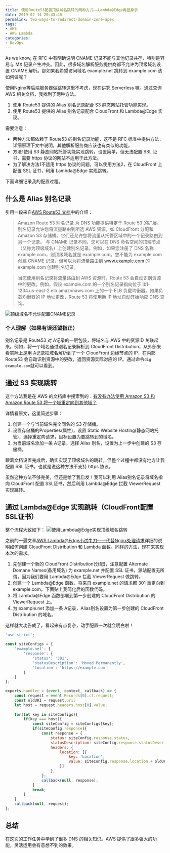 ```yaml
---
title: 使用Route53配置顶级域名跳转的两种方式——Lambda@Edge再显身手
date: 2019-02-14 20:43:40
permalink: two-ways-to-redirect-domain-zone-apex
tags:
- AWS
- AWS Lambda
categories:
- DevOps
---
```



As we know, 在 RFC 中有明确说明 CNAME 记录不能与其他记录共存，特别是容易与 MX 记录产生冲突。因此，很多域名解析服务提供商都不允许为顶级域名设置 CNAME 解析。那如果我希望访问域名 example.net 跳转到 example.com 该如何做呢？

使用Nginx等后端服务器做跳转这里不考虑，现在讲究 Serverless 嘛。通过查询 AWS 相关文档，我找到了两种方法。  

1. 使用 Route53 提供的 Alias 别名记录配合 S3 静态网站托管功能实现。
2. 使用 Route53 提供的 Alias 别名记录配合 CloudFront 和 Lambda@Edge 实现。

需要注意：

- 两种方法都依赖于 Route53 的别名记录功能，这不是 RFC 标准中提供方法，详细原理下文中说明。其他解析服务商应该也有类似的功能。  
- 方法1使用 S3 静态网站托管功能实现跳转，设置简单，但无法配置 SSL 证书，需要 https 协议的网站不适用于此方法。  
- 为了解决方法1不适用 https 协议的问题，可以使用方法2，在 CloudFront 上配置 SSL 证书，利用 Lambda@Edge 实现跳转。  

下面详细记录我的配置过程。
<!--more-->

## 什么是 Alias 别名记录

引用一段来自[AWS Route53 文档](https://docs.aws.amazon.com/zh_cn/Route53/latest/DeveloperGuide/resource-record-sets-choosing-alias-non-alias.html)中的介绍：

> Amazon Route 53 别名记录 为 DNS 功能提供特定于 Route 53 的扩展。别名记录允许您将流量路由到所选 AWS 资源，如 CloudFront 分配和 Amazon S3 存储桶。它们还允许您将流量从托管区域中的一个记录路由到另一个记录。
> 与 CNAME 记录不同，您可以在 DNS 命名空间的顶端节点（又称为顶级域名）上创建别名记录。例如，如果您注册了 DNS 名称 example.com，则顶级域名就是 example.com。您不能为 example.com 创建 CNAME 记录，但可以为将流量路由到 www.example.com 的 example.com 创建别名记录。 

> 当您使用别名记录将流量路由到 AWS 资源时，Route 53 会自动识别资源中的更改。例如，假设 example.com 的一个别名记录指向位于 lb1-1234.us-east-2.elb.amazonaws.com 上的一个 ELB 负载均衡器。如果负载均衡器的 IP 地址更改，Route 53 将使用新 IP 地址自动开始响应 DNS 查询。

![顶级域名不允许配置CNAME记录](https://blog-1252856176.file.myqcloud.com/post/two-ways-to-redirect-domain-zone-apex/cname-is-not-permitted-at-apex.png)

### 个人理解（如果有误还望指正）

别名记录是 Route53 对 A记录的一层包装，将域名与 AWS 中的资源ID 关联起来。例如，将一个域名通过别名记录解析到 CloudFront Distribution，从外部来看实际上是用 A记录把域名解析到了一个 CloudFront 边缘节点的 IP，在内部 Route53 会自动识别资源中的更改，返回资源实际对应的 IP。通过命令`dig example.com`就可以看到。


## 通过 S3 实现跳转

这个方法我是在 AWS 的文档库中搜索到的：[有没有办法使用 Amazon S3 和 Amazon Route 53 将一个域重定向到其他域？](https://amazonaws-china.com/cn/premiumsupport/knowledge-center/redirect-domain-route-53/)

详情看原文，这里简述步骤：

1. 创建一个与当前域名完全同名的 S3 存储桶。
2. 设置存储桶的Properties(属性)，设置 Static Website Hosting(静态网站托管)，选择重定向请求，目标设置为要跳转到的域名。
3. 为当前域名添加一条 A记录，选择 Alias 别名，设置为上一步中创建的 S3 存储桶。

跟着文档设置完成后，确实实现了顶级域名的跳转。但整个过程中都没有地方让我配置 SSL 证书，也就是说这种方法不支持 https 协议。

虽然这种方法不够完美，但还是给了我启发！我可以利用 Alias别名记录将域名指向 CloudFront 配置 SSL证书，然后利用 Lambda@Edge 拦截 ViewerRequest 实现跳转。


## 通过 Lambda@Edge 实现跳转（CloudFront配置SSL证书）

整个流程大致如下：
![使用Lambda@Edge实现顶级域名跳转](https://blog-1252856176.file.myqcloud.com/post/two-ways-to-redirect-domain-zone-apex/apex-domain-redirect-by-cloudfront-and-lambda.png)

之前的一遍文章[AWS Lambda@Edge小试牛刀——代替Nginx处理请求](/handle-request-like-nginx-by-lambda-at-edge/)详细的说明如何创建 CloudFront Distribution 和 Lambda 函数。同样的方法，现在来实现本次的需求。

1. 先创建一个新的 CloudFront Distribution(分配)，注意配置 Alternate Domane Names(备用域名) 为 example.net 并配置 SSL 证书，源站配置无所谓，因为我们要用 Lambda@Edge 拦截 ViewerRequest 做跳转。
2. 创建一个 Lambda@Edge 函数，将来自 example.net 的请求都 301 重定向到 example.com，下面贴上我简化后的函数代码。
3. 将 Lambda@Edge 函数部署到第一步创建的 CloudFront Distribution 的 ViewerRequest 上。
4. 为 example.net 添加一条 A记录，Alias别名设置为第一步创建的 CloudFront Distribution 的域名。

这样就大功告成了，看起来有点复杂，动手配置一次就会明白啦！

```JavaScript
'use strict';

const siteConfigs = {
    'example.net': {
        'response': {
            'status': '301',
            'statusDescription': 'Moved Permanently',
            'location': 'https://example.com'
        }
    }
};

exports.handler = (event, context, callback) => {
    const request = event.Records[0].cf.request;
    const oldURI = request.uri;
    let host = request.headers.host[0].value;
    
    for(let key in siteConfigs){
        if(key === host){
            const siteConfig = siteConfigs[key];
            if(siteConfig.response){
                const response = {
                    status: siteConfig.response.status,
                    statusDescription: siteConfig.response.statusDescription,
                    headers: {
                        location: [{
                            key: 'Location',
                            value: siteConfig.response.location + oldURI + (request.querystring?('?'+request.querystring):''),
                        }]
                    },
                };
                callback(null, response);
            }
            break;
        }
    }
    callback(null, request);
};

```

## 总结

在这次的工作任务中学到了很多 DNS 的相关知识。AWS 提供了跟多强大的功能，灵活运用会有意想不到的效果。
